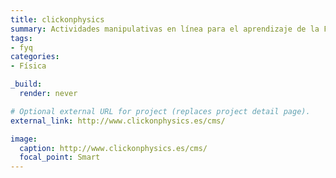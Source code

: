 ```yaml
---
title: clickonphysics
summary: Actividades manipulativas en línea para el aprendizaje de la Física en los grados en Ingeniería.
tags:
- fyq
categories:
- Física

_build:
  render: never

# Optional external URL for project (replaces project detail page).
external_link: http://www.clickonphysics.es/cms/

image:
  caption: http://www.clickonphysics.es/cms/
  focal_point: Smart
---
```

